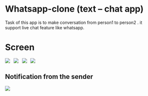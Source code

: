 # Whatsapp-clone (text – chat app)
Task of this app is to make conversation from person1 to person2 . it support live chat feature like whatsapp.

# Screen 

![](images/home.jpeg) &nbsp; ![](images/contacts.jpeg) &nbsp; 
![](images/person_1.jpeg) &nbsp; ![](images/person_2.jpeg) &nbsp; 


## Notification from the sender 
![](images/notif.jpeg) &nbsp;
